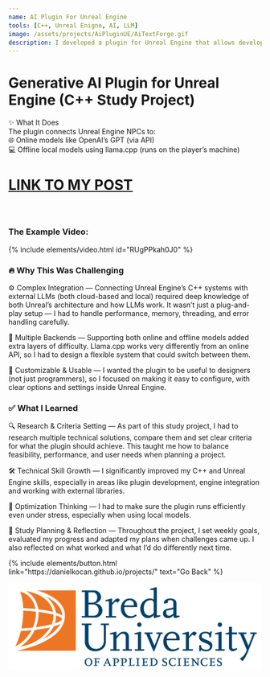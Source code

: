 ```yaml
---
name: AI Plugin For Unreal Engine
tools: [C++, Unreal Enigne, AI, LLM]
image: /assets/projects/AiPluginUE/AiTextForge.gif
description: I developed a plugin for Unreal Engine that allows developers to easily create NPCs (non-player characters) powered by large language models (LLMs).
---
```


# Generative AI Plugin for Unreal Engine (C++ Study Project)

✨ What It Does   
The plugin connects Unreal Engine NPCs to:  
🌐 Online models like OpenAI’s GPT (via API)   
💻 Offline local models using llama.cpp (runs on the player’s machine)

# [LINK TO MY POST](https://medium.com/@danuk2004/unlock-the-future-build-a-generative-ai-plugin-for-unreal-engine-with-c-offline-and-online-3f290accc977)

### ‎ 

### The Example Video:

{% include elements/video.html id="RUgPPkah0J0" %}

### 🔥 Why This Was Challenging   

⚙ Complex Integration — Connecting Unreal Engine’s C++ systems with external LLMs (both cloud-based and local) required deep knowledge of both Unreal’s architecture and how LLMs work. It wasn’t just a plug-and-play setup — I had to handle performance, memory, threading, and error handling carefully.

🔌 Multiple Backends — Supporting both online and offline models added extra layers of difficulty. Llama.cpp works very differently from an online API, so I had to design a flexible system that could switch between them.

🎯 Customizable & Usable — I wanted the plugin to be useful to designers (not just programmers), so I focused on making it easy to configure, with clear options and settings inside Unreal Engine.

### ✅ What I Learned

🔍 Research & Criteria Setting — As part of this study project, I had to research multiple technical solutions, compare them and set clear criteria for what the plugin should achieve. This taught me how to balance feasibility, performance, and user needs when planning a project.

🛠 Technical Skill Growth — I significantly improved my C++ and Unreal Engine skills, especially in areas like plugin development, engine integration and working with external libraries.

🧠 Optimization Thinking — I had to make sure the plugin runs efficiently even under stress, especially when using local models.

💬 Study Planning & Reflection — Throughout the project, I set weekly goals, evaluated my progress and adapted my plans when challenges came up. I also reflected on what worked and what I’d do differently next time.

<p class="text-center">
{% include elements/button.html link="https://danielkocan.github.io/projects/" text="Go Back" %}
</p>

![BUAS](../assets/Logo_BUas_RGB.png)